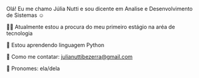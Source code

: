 Olá! Eu me chamo Júlia Nutti e sou dicente em Analise e Desenvolvimento de Sistemas ☺️

👩‍💻 Atualmente estou a procura do meu primeiro estágio na aréa de tecnologia

🐍 Estou aprendendo linguagem Python 

📧 Como me contatar: julianuttibezerra@gmail.com

🤗 Pronomes: ela/dela 


 

